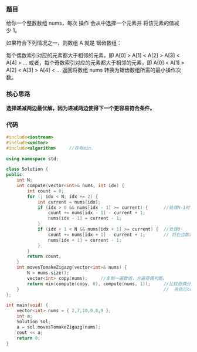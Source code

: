### 题目
  给你一个整数数组 nums，每次 操作 会从中选择一个元素并 将该元素的值减少 1。

如果符合下列情况之一，则数组 A 就是 锯齿数组：

每个偶数索引对应的元素都大于相邻的元素，即 A[0] > A[1] < A[2] > A[3] < A[4] > ...
或者，每个奇数索引对应的元素都大于相邻的元素，即 A[0] < A[1] > A[2] < A[3] > A[4] < ...
返回将数组 nums 转换为锯齿数组所需的最小操作次数。

### 核心思路
**选择递减两边最优解，因为递减两边使得下一个更容易符合条件。**

### 代码

~~~ c++
#include<iostream>
#include<vector>
#include<algorithm>		//存有min.

using namespace std;

class Solution {
public:
	int N;
	int compute(vector<int>& nums, int idx) {
		int count = 0;
		for (; idx < N; idx += 2) {
			int current = nums[idx];
			if (idx > 0 && nums[idx - 1] >= current) {		//处理N-1时		
				count += nums[idx - 1] - current + 1;
				nums[idx - 1] = current - 1;
			}
			if (idx + 1 < N && nums[idx + 1] >= current) {	//处理0
				count += nums[idx + 1] - current + 1;		// 将右边数减到比本身小一。
				nums[idx + 1] = current - 1;
			}
		}
		return count;
	}
	int movesTomakeZigazg(vector<int>& nums) {
		N = nums.size();
		vector<int> copy(nums);		//复制一遍数组，方遍奇偶判断。
		return min(compute(copy, 0), compute(nums, 1)); 	//比较奇偶分别需要的步数大小。调试发现：
	}														//	先执行compute(nums.1)个人理解类似于汇编后面参数先传。
};

int main(void) {
	vector<int> nums = { 2,7,10,9,8,9 };
	int a;
	Solution sol;
	a = sol.movesTomakeZigazg(nums);
	cout << a;
	return 0;
}
~~~
